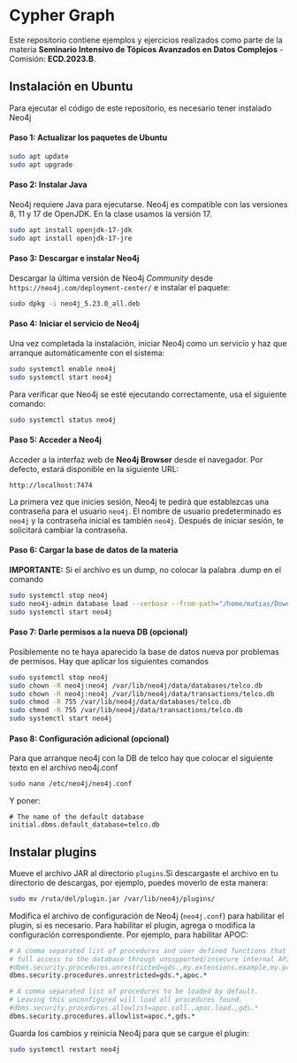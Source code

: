 # Cypher Graph

Este repositorio contiene ejemplos y ejercicios realizados como parte de la materia **Seminario Intensivo de Tópicos Avanzados en Datos Complejos** - Comisión: **ECD.2023.B**. 

## Instalación en Ubuntu

Para ejecutar el código de este repositorio, es necesario tener instalado Neo4j

#### Paso 1: Actualizar los paquetes de Ubuntu

```bash
sudo apt update 
sudo apt upgrade
```

#### Paso 2: Instalar Java

Neo4j requiere Java para ejecutarse. Neo4j es compatible con las versiones 8, 11 y 17 de OpenJDK. En la clase usamos la versión 17.

```bash
sudo apt install openjdk-17-jdk
sudo apt install openjdk-17-jre
```

#### Paso 3: Descargar e instalar Neo4j

Descargar la última versión de Neo4j *Community* desde `https://neo4j.com/deployment-center/` e instalar el paquete:

```bash
sudo dpkg -i neo4j_5.23.0_all.deb
```

#### Paso 4: Iniciar el servicio de Neo4j

Una vez completada la instalación, iniciar Neo4j como un servicio y haz que arranque automáticamente con el sistema:

```bash
sudo systemctl enable neo4j
sudo systemctl start neo4j
```

Para verificar que Neo4j se esté ejecutando correctamente, usa el siguiente comando:

```bash
sudo systemctl status neo4j
```

#### Paso 5: Acceder a Neo4j

Acceder a la interfaz web de **Neo4j Browser** desde el navegador. Por defecto, estará disponible en la siguiente URL:

```
http://localhost:7474
```

La primera vez que inicies sesión, Neo4j te pedirá que establezcas una contraseña para el usuario `neo4j`. El nombre de usuario predeterminado es `neo4j` y la contraseña inicial es también `neo4j`. Después de iniciar sesión, te solicitará cambiar la contraseña.

#### Paso 6: Cargar la base de datos de la materia

**IMPORTANTE:** Si el archivo es un dump, no colocar la palabra .dump en el comando

```bash
sudo systemctl stop neo4j
sudo neo4j-admin database load --verbose --from-path="/home/matias/Downloads/" telco.db
sudo systemctl start neo4j
```

#### Paso 7: Darle permisos a la nueva DB (opcional)

Posiblemente no te haya aparecido la base de datos nueva por problemas de permisos. Hay que aplicar los siguientes comandos

```bash
sudo systemctl stop neo4j
sudo chown -R neo4j:neo4j /var/lib/neo4j/data/databases/telco.db
sudo chown -R neo4j:neo4j /var/lib/neo4j/data/transactions/telco.db
sudo chmod -R 755 /var/lib/neo4j/data/databases/telco.db
sudo chmod -R 755 /var/lib/neo4j/data/transactions/telco.db
sudo systemctl start neo4j
```

#### Paso 8: Configuración adicional (opcional)

Para que arranque neo4j con la DB de telco hay que colocar el siguiente texto en el archivo neo4j.conf

```bash
sudo nano /etc/neo4j/neo4j.conf
```

Y poner:

```
# The name of the default database
initial.dbms.default_database=telco.db
```

## Instalar plugins

Mueve el archivo JAR al directorio `plugins`.Si descargaste el archivo en tu directorio de descargas, por ejemplo, puedes moverlo de esta manera:

```bash
sudo mv /ruta/del/plugin.jar /var/lib/neo4j/plugins/
```

Modifica el archivo de configuración de Neo4j (`neo4j.conf`) para habilitar el plugin, si es necesario. Para habilitar el plugin, agrega o modifica la configuración correspondiente. Por ejemplo, para habilitar APOC:

```bash
# A comma separated list of procedures and user defined functions that are allowed
# full access to the database through unsupported/insecure internal APIs.
#dbms.security.procedures.unrestricted=gds.,my.extensions.example,my.procedures.
dbms.security.procedures.unrestricted=gds.*,apoc.*

# A comma separated list of procedures to be loaded by default.
# Leaving this unconfigured will load all procedures found.
#dbms.security.procedures.allowlist=apoc.coll.,apoc.load.,gds.*
dbms.security.procedures.allowlist=apoc.*,gds.*
```

Guarda los cambios y reinicia Neo4j para que se cargue el plugin:

```bash
sudo systemctl restart neo4j
```
